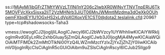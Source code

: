 ss://MjAyMi1ibGFrZTMtYWVzLTI1Ni1nY206c2lwbXR0WlNvYTNVTnpERlJ6Tk5MOVFVcXkxSisxa2liT2VzMHNrb3JiUT06MnJWMmtIMzdma3dOeXk0OUhoemFXbjdEY1U1OGxHS2xLdVpXOXoxVE1CST0@dota2.teslalink.cfd:2096?type=tcp#shadowsocks-Taha3


vmess://ewogICJ2IjogIjIiLAogICJwcyI6ICJ2bWVzcy1UYWhhIiwKICAiYWRkIjogImRvdGEyLnRlc2xhbGluay5jZmQiLAogICJwb3J0IjogMjA4MywKICAiaWQiOiAiMTFlMDk2ZmMtOTlkNi00YzQ4LWZmMzctYzIxZjYxZjZhZjY0IiwKICAibmV0IjogInRjcCIsCiAgInR5cGUiOiAibm9uZSIsCiAgInRscyI6ICJub25lIgp9
